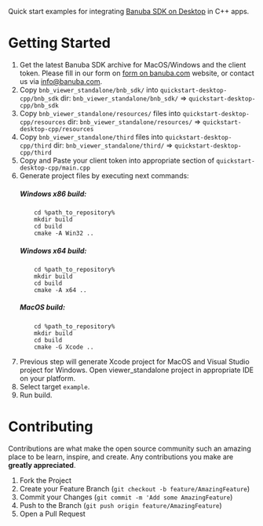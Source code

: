 Quick start examples for integrating [Banuba SDK on Desktop](https://docs.banuba.com/docs/core/effect_player) in C++ apps.

# Getting Started

1. Get the latest Banuba SDK archive for MacOS/Windows and the client token. Please fill in our form on [form on banuba.com](https://www.banuba.com/face-filters-sdk) website, or contact us via [info@banuba.com](mailto:info@banuba.com).
2. Copy `bnb_viewer_standalone/bnb_sdk/` into `quickstart-desktop-cpp/bnb_sdk` dir:
    `bnb_viewer_standalone/bnb_sdk/` => `quickstart-desktop-cpp/bnb_sdk`
3. Copy `bnb_viewer_standalone/resources/` files into `quickstart-desktop-cpp/resources` dir:
    `bnb_viewer_standalone/resources/` => `quickstart-desktop-cpp/resources`
4. Copy `bnb_viewer_standalone/third` files into `quickstart-desktop-cpp/third` dir:
    `bnb_viewer_standalone/third/` => `quickstart-desktop-cpp/third`
5. Copy and Paste your client token into appropriate section of `quickstart-desktop-cpp/main.cpp`
6. Generate project files by executing next commands:
    ##### Windows x86 build:	
    ```
        cd %path_to_repository%
        mkdir build
        cd build
        cmake -A Win32 ..
    ```
    ##### Windows x64 build:	
    ```
        cd %path_to_repository%
        mkdir build
        cd build
        cmake -A x64 ..
    ```
    ##### MacOS build:	
    ```
        cd %path_to_repository%
        mkdir build
        cd build
        cmake -G Xcode ..
    ```
7. Previous step will generate Xcode project for MacOS and Visual Studio project for Windows. Open viewer_standalone project in appropriate IDE on your platform.
8. Select target `example`.
9. Run build.

# Contributing

Contributions are what make the open source community such an amazing place to be learn, inspire, and create. Any contributions you make are **greatly appreciated**.

1. Fork the Project
2. Create your Feature Branch (`git checkout -b feature/AmazingFeature`)
3. Commit your Changes (`git commit -m 'Add some AmazingFeature`)
4. Push to the Branch (`git push origin feature/AmazingFeature`)
5. Open a Pull Request

